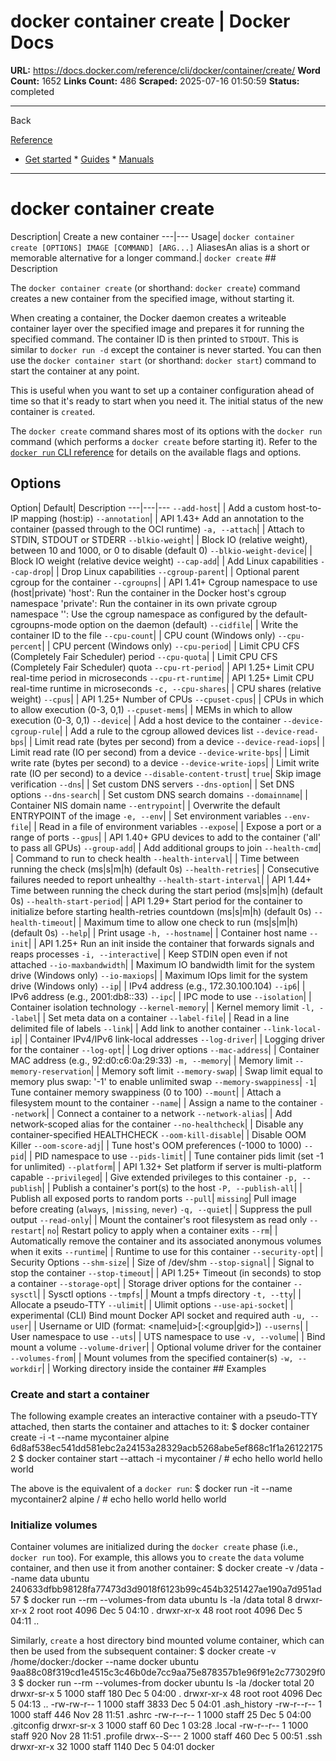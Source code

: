# docker container create | Docker Docs

**URL:** https://docs.docker.com/reference/cli/docker/container/create/
**Word Count:** 1652
**Links Count:** 486
**Scraped:** 2025-07-16 01:50:59
**Status:** completed

---

Back

[Reference](https://docs.docker.com/reference/)

  * [Get started](https://docs.docker.com/get-started/)   * [Guides](https://docs.docker.com/guides/)   * [Manuals](https://docs.docker.com/manuals/)

* * *

# docker container create

Description| Create a new container   ---|---   Usage| `docker container create [OPTIONS] IMAGE [COMMAND] [ARG...]`   AliasesAn alias is a short or memorable alternative for a longer command.| `docker create`      ## Description

The `docker container create` \(or shorthand: `docker create`\) command creates a new container from the specified image, without starting it.

When creating a container, the Docker daemon creates a writeable container layer over the specified image and prepares it for running the specified command. The container ID is then printed to `STDOUT`. This is similar to `docker run -d` except the container is never started. You can then use the `docker container start` \(or shorthand: `docker start`\) command to start the container at any point.

This is useful when you want to set up a container configuration ahead of time so that it's ready to start when you need it. The initial status of the new container is `created`.

The `docker create` command shares most of its options with the `docker run` command \(which performs a `docker create` before starting it\). Refer to the [`docker run` CLI reference](https://docs.docker.com/reference/cli/docker/container/run/) for details on the available flags and options.

## Options

Option| Default| Description   ---|---|---   `--add-host`| | Add a custom host-to-IP mapping \(host:ip\)   `--annotation`| | API 1.43+ Add an annotation to the container \(passed through to the OCI runtime\)      `-a, --attach`| | Attach to STDIN, STDOUT or STDERR   `--blkio-weight`| | Block IO \(relative weight\), between 10 and 1000, or 0 to disable \(default 0\)      `--blkio-weight-device`| | Block IO weight \(relative device weight\)   `--cap-add`| | Add Linux capabilities   `--cap-drop`| | Drop Linux capabilities   `--cgroup-parent`| | Optional parent cgroup for the container   `--cgroupns`| | API 1.41+ Cgroup namespace to use \(host|private\)   'host': Run the container in the Docker host's cgroup namespace   'private': Run the container in its own private cgroup namespace   '': Use the cgroup namespace as configured by the   default-cgroupns-mode option on the daemon \(default\)   `--cidfile`| | Write the container ID to the file   `--cpu-count`| | CPU count \(Windows only\)   `--cpu-percent`| | CPU percent \(Windows only\)   `--cpu-period`| | Limit CPU CFS \(Completely Fair Scheduler\) period   `--cpu-quota`| | Limit CPU CFS \(Completely Fair Scheduler\) quota   `--cpu-rt-period`| | API 1.25+ Limit CPU real-time period in microseconds   `--cpu-rt-runtime`| | API 1.25+ Limit CPU real-time runtime in microseconds   `-c, --cpu-shares`| | CPU shares \(relative weight\)   `--cpus`| | API 1.25+ Number of CPUs   `--cpuset-cpus`| | CPUs in which to allow execution \(0-3, 0,1\)   `--cpuset-mems`| | MEMs in which to allow execution \(0-3, 0,1\)   `--device`| | Add a host device to the container   `--device-cgroup-rule`| | Add a rule to the cgroup allowed devices list   `--device-read-bps`| | Limit read rate \(bytes per second\) from a device   `--device-read-iops`| | Limit read rate \(IO per second\) from a device   `--device-write-bps`| | Limit write rate \(bytes per second\) to a device   `--device-write-iops`| | Limit write rate \(IO per second\) to a device   `--disable-content-trust`| `true`| Skip image verification   `--dns`| | Set custom DNS servers   `--dns-option`| | Set DNS options   `--dns-search`| | Set custom DNS search domains   `--domainname`| | Container NIS domain name   `--entrypoint`| | Overwrite the default ENTRYPOINT of the image   `-e, --env`| | Set environment variables   `--env-file`| | Read in a file of environment variables   `--expose`| | Expose a port or a range of ports   `--gpus`| | API 1.40+ GPU devices to add to the container \('all' to pass all GPUs\)   `--group-add`| | Add additional groups to join   `--health-cmd`| | Command to run to check health   `--health-interval`| | Time between running the check \(ms|s|m|h\) \(default 0s\)   `--health-retries`| | Consecutive failures needed to report unhealthy   `--health-start-interval`| | API 1.44+ Time between running the check during the start period \(ms|s|m|h\) \(default 0s\)      `--health-start-period`| | API 1.29+ Start period for the container to initialize before starting health-retries countdown \(ms|s|m|h\) \(default 0s\)      `--health-timeout`| | Maximum time to allow one check to run \(ms|s|m|h\) \(default 0s\)   `--help`| | Print usage   `-h, --hostname`| | Container host name   `--init`| | API 1.25+ Run an init inside the container that forwards signals and reaps processes      `-i, --interactive`| | Keep STDIN open even if not attached   `--io-maxbandwidth`| | Maximum IO bandwidth limit for the system drive \(Windows only\)   `--io-maxiops`| | Maximum IOps limit for the system drive \(Windows only\)   `--ip`| | IPv4 address \(e.g., 172.30.100.104\)   `--ip6`| | IPv6 address \(e.g., 2001:db8::33\)   `--ipc`| | IPC mode to use   `--isolation`| | Container isolation technology   `--kernel-memory`| | Kernel memory limit   `-l, --label`| | Set meta data on a container   `--label-file`| | Read in a line delimited file of labels   `--link`| | Add link to another container   `--link-local-ip`| | Container IPv4/IPv6 link-local addresses   `--log-driver`| | Logging driver for the container   `--log-opt`| | Log driver options   `--mac-address`| | Container MAC address \(e.g., 92:d0:c6:0a:29:33\)   `-m, --memory`| | Memory limit   `--memory-reservation`| | Memory soft limit   `--memory-swap`| | Swap limit equal to memory plus swap: '-1' to enable unlimited swap      `--memory-swappiness`| `-1`| Tune container memory swappiness \(0 to 100\)   `--mount`| | Attach a filesystem mount to the container   `--name`| | Assign a name to the container   `--network`| | Connect a container to a network   `--network-alias`| | Add network-scoped alias for the container   `--no-healthcheck`| | Disable any container-specified HEALTHCHECK   `--oom-kill-disable`| | Disable OOM Killer   `--oom-score-adj`| | Tune host's OOM preferences \(-1000 to 1000\)   `--pid`| | PID namespace to use   `--pids-limit`| | Tune container pids limit \(set -1 for unlimited\)   `--platform`| | API 1.32+ Set platform if server is multi-platform capable   `--privileged`| | Give extended privileges to this container   `-p, --publish`| | Publish a container's port\(s\) to the host   `-P, --publish-all`| | Publish all exposed ports to random ports   `--pull`| `missing`| Pull image before creating \(`always`, `|missing`, `never`\)   `-q, --quiet`| | Suppress the pull output   `--read-only`| | Mount the container's root filesystem as read only   `--restart`| `no`| Restart policy to apply when a container exits   `--rm`| | Automatically remove the container and its associated anonymous volumes when it exits      `--runtime`| | Runtime to use for this container   `--security-opt`| | Security Options   `--shm-size`| | Size of /dev/shm   `--stop-signal`| | Signal to stop the container   `--stop-timeout`| | API 1.25+ Timeout \(in seconds\) to stop a container   `--storage-opt`| | Storage driver options for the container   `--sysctl`| | Sysctl options   `--tmpfs`| | Mount a tmpfs directory   `-t, --tty`| | Allocate a pseudo-TTY   `--ulimit`| | Ulimit options   `--use-api-socket`| | experimental \(CLI\) Bind mount Docker API socket and required auth   `-u, --user`| | Username or UID \(format: <name|uid>\[:<group|gid>\]\)   `--userns`| | User namespace to use   `--uts`| | UTS namespace to use   `-v, --volume`| | Bind mount a volume   `--volume-driver`| | Optional volume driver for the container   `--volumes-from`| | Mount volumes from the specified container\(s\)   `-w, --workdir`| | Working directory inside the container      ## Examples

### Create and start a container

The following example creates an interactive container with a pseudo-TTY attached, then starts the container and attaches to it:               $ docker container create -i -t --name mycontainer alpine     6d8af538ec541dd581ebc2a24153a28329acb5268abe5ef868c1f1a261221752          $ docker container start --attach -i mycontainer     / # echo hello world     hello world     

The above is the equivalent of a `docker run`:               $ docker run -it --name mycontainer2 alpine     / # echo hello world     hello world     

### Initialize volumes

Container volumes are initialized during the `docker create` phase \(i.e., `docker run` too\). For example, this allows you to `create` the `data` volume container, and then use it from another container:               $ docker create -v /data --name data ubuntu          240633dfbb98128fa77473d3d9018f6123b99c454b3251427ae190a7d951ad57          $ docker run --rm --volumes-from data ubuntu ls -la /data          total 8     drwxr-xr-x  2 root root 4096 Dec  5 04:10 .     drwxr-xr-x 48 root root 4096 Dec  5 04:11 ..     

Similarly, `create` a host directory bind mounted volume container, which can then be used from the subsequent container:               $ docker create -v /home/docker:/docker --name docker ubuntu          9aa88c08f319cd1e4515c3c46b0de7cc9aa75e878357b1e96f91e2c773029f03          $ docker run --rm --volumes-from docker ubuntu ls -la /docker          total 20     drwxr-sr-x  5 1000 staff  180 Dec  5 04:00 .     drwxr-xr-x 48 root root  4096 Dec  5 04:13 ..     -rw-rw-r--  1 1000 staff 3833 Dec  5 04:01 .ash_history     -rw-r--r--  1 1000 staff  446 Nov 28 11:51 .ashrc     -rw-r--r--  1 1000 staff   25 Dec  5 04:00 .gitconfig     drwxr-sr-x  3 1000 staff   60 Dec  1 03:28 .local     -rw-r--r--  1 1000 staff  920 Nov 28 11:51 .profile     drwx--S---  2 1000 staff  460 Dec  5 00:51 .ssh     drwxr-xr-x 32 1000 staff 1140 Dec  5 04:01 docker